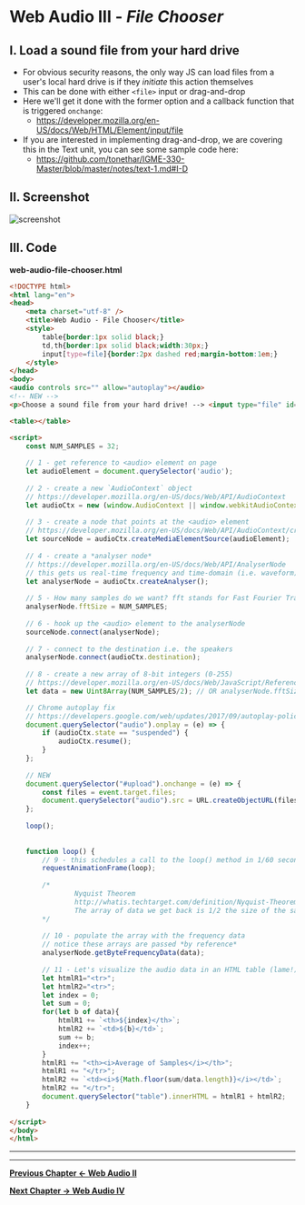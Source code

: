 # Web Audio III - *File Chooser*

## I. Load a sound file from your hard drive

- For obvious security reasons, the only way JS can load files from a user's local hard drive is if they *initiate* this action themselves
- This can be done with either `<file>` input or drag-and-drop
- Here we'll get it done with the former option and a callback function that is triggered `onchange`:
  - https://developer.mozilla.org/en-US/docs/Web/HTML/Element/input/file
- If you are interested in implementing drag-and-drop, we are covering this in the Text unit, you can see some sample code here:
  - https://github.com/tonethar/IGME-330-Master/blob/master/notes/text-1.md#I-D

## II. Screenshot

![screenshot](./_images/web-audio-file-chooser.jpg)

## III. Code

**web-audio-file-chooser.html**

```html
<!DOCTYPE html>
<html lang="en">
<head>
	<meta charset="utf-8" />
	<title>Web Audio - File Chooser</title>
	<style>
		table{border:1px solid black;}
		td,th{border:1px solid black;width:30px;}
		input[type=file]{border:2px dashed red;margin-bottom:1em;}
	</style>
</head>
<body>
<audio controls src="" allow="autoplay"></audio>
<!-- NEW -->
<p>Choose a sound file from your hard drive! --> <input type="file" id="upload" title="Upload File" /></p>

<table></table>

<script>
	const NUM_SAMPLES = 32;
	
	// 1 - get reference to <audio> element on page
	let audioElement = document.querySelector('audio');
			
	// 2 - create a new `AudioContext` object
	// https://developer.mozilla.org/en-US/docs/Web/API/AudioContext
	let audioCtx = new (window.AudioContext || window.webkitAudioContext); // to support Safari and mobile
	
	// 3 - create a node that points at the <audio> element
	// https://developer.mozilla.org/en-US/docs/Web/API/AudioContext/createMediaElementSource
	let sourceNode = audioCtx.createMediaElementSource(audioElement); 
	
	// 4 - create a *analyser node*
	// https://developer.mozilla.org/en-US/docs/Web/API/AnalyserNode
	// this gets us real-time frequency and time-domain (i.e. waveform) information
	let analyserNode = audioCtx.createAnalyser();
	
	// 5 - How many samples do we want? fft stands for Fast Fourier Transform
	analyserNode.fftSize = NUM_SAMPLES;
	
	// 6 - hook up the <audio> element to the analyserNode
	sourceNode.connect(analyserNode);
	
	// 7 - connect to the destination i.e. the speakers
	analyserNode.connect(audioCtx.destination);
	
	// 8 - create a new array of 8-bit integers (0-255)
	// https://developer.mozilla.org/en-US/docs/Web/JavaScript/Reference/Global_Objects/Uint8Array
	let data = new Uint8Array(NUM_SAMPLES/2); // OR analyserNode.fftSize/2

	// Chrome autoplay fix
	// https://developers.google.com/web/updates/2017/09/autoplay-policy-changes
	document.querySelector("audio").onplay = (e) => {
		if (audioCtx.state == "suspended") {
			audioCtx.resume();
		}
	};
	
	// NEW
	document.querySelector("#upload").onchange = (e) => {
		const files = event.target.files;
		document.querySelector("audio").src = URL.createObjectURL(files[0]);
	};
	
	loop();
	
	
	function loop() { 
		// 9 - this schedules a call to the loop() method in 1/60 second
		requestAnimationFrame(loop);
		
		/*
				Nyquist Theorem
				http://whatis.techtarget.com/definition/Nyquist-Theorem
				The array of data we get back is 1/2 the size of the sample rate 
		*/
		
		// 10 - populate the array with the frequency data
		// notice these arrays are passed *by reference*
		analyserNode.getByteFrequencyData(data);
		
		// 11 - Let's visualize the audio data in an HTML table (lame!)
		let htmlR1="<tr>";
		let htmlR2="<tr>";
		let index = 0;
		let sum = 0;
		for(let b of data){
			htmlR1 += `<th>${index}</th>`;
			htmlR2 += `<td>${b}</td>`;
			sum += b;
			index++;
		}
		htmlR1 += "<th><i>Average of Samples</i></th>";
		htmlR1 += "</tr>";
		htmlR2 += `<td><i>${Math.floor(sum/data.length)}</i></td>`;
		htmlR2 += "</tr>";
		document.querySelector("table").innerHTML = htmlR1 + htmlR2;
	}
	
</script>
</body>
</html>
```


<hr><hr>

**[Previous Chapter <- Web Audio II](demo-web-audio-2.md)**

**[Next Chapter -> Web Audio IV](demo-web-audio-4.md)**
